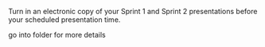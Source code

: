 Turn in an electronic copy of your Sprint 1 and Sprint 2 presentations
before your scheduled presentation time.

go into folder for more details
